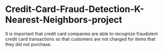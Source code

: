 # Credit-Card-Fraud-Detection-K-Nearest-Neighbors-project
It is important that credit card companies are able to recognize fraudulent credit card transactions so that customers are not charged for items that they did not purchase.
